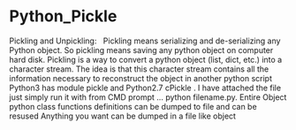 # Python_Pickle
Pickling and Unpickling:   Pickling means serializing and de-serializing any Python object. So pickling means saving any python object on  computer hard disk.  Pickling is a way to convert a python object (list, dict, etc.) into a character stream. The idea is that this character stream contains all the information necessary to reconstruct the object in another python script   Python3 has module pickle and Python2.7 cPickle .  I have attached the file just simply run it with from CMD prompt … python filename.py.   Entire Object python class functions definitions can be dumped to file and can be resused Anything you want can be dumped in a file like object
